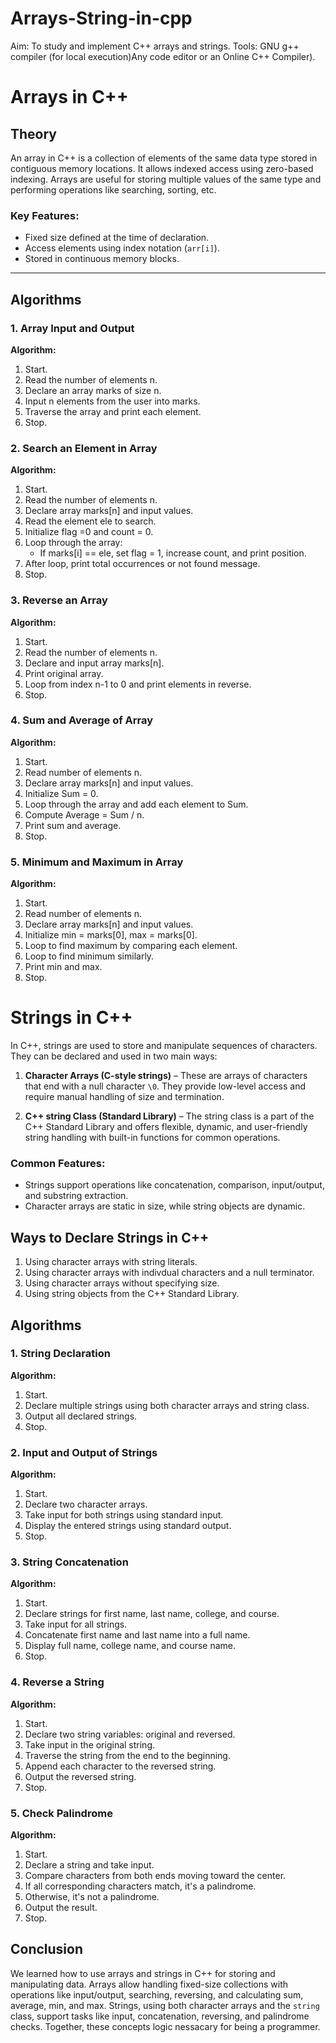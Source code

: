 # Arrays-String-in-cpp
Aim: To study and implement C++ arrays and strings.
Tools: GNU g++ compiler (for local execution)Any code editor or an Online C++ Compiler).
# Arrays in C++

## Theory

An array in C++ is a collection of elements of the same data type stored in contiguous memory locations. It allows indexed access using zero-based indexing. Arrays are useful for storing multiple values of the same type and performing operations like  searching, sorting, etc.

### Key Features:
- Fixed size defined at the time of declaration.
- Access elements using index notation (`arr[i]`).
- Stored in continuous memory blocks.

---

## Algorithms

### 1. Array Input and Output 

**Algorithm:**
1. Start.
2. Read the number of elements n.
3. Declare an array marks of size n.
4. Input n elements from the user into marks.
5. Traverse the array and print each element.
6. Stop.

### 2. Search an Element in Array 
**Algorithm:**
1. Start.
2. Read the number of elements n.
3. Declare array marks[n] and input values.
4. Read the element ele to search.
5. Initialize flag =0 and count = 0.
6. Loop through the array:
   - If  marks[i] == ele, set flag = 1, increase count, and print position.
7. After loop, print total occurrences or not found message.
8. Stop.

### 3. Reverse an Array 

**Algorithm:**
1. Start.
2. Read the number of elements n.
3. Declare and input array marks[n].
4. Print original array.
5. Loop from index n-1 to 0 and print elements in reverse.
6. Stop.

### 4. Sum and Average of Array 

**Algorithm:**
1. Start.
2. Read number of elements n.
3. Declare array marks[n] and input values.
4. Initialize Sum = 0.
5. Loop through the array and add each element to  Sum.
6. Compute Average = Sum / n.
7. Print sum and average.
8. Stop.

### 5. Minimum and Maximum in Array 
**Algorithm:**
1. Start.
2. Read number of elements n.
3. Declare array marks[n] and input values.
4. Initialize min = marks[0], max = marks[0].
5. Loop to find maximum by comparing each element.
6. Loop to find minimum similarly.
7. Print min and max.
8. Stop.

# Strings in C++

In C++, strings are used to store and manipulate sequences of characters. They can be declared and used in two main ways:

1. **Character Arrays (C-style strings)** – These are arrays of characters that end with a null character `\0`. They provide low-level access and require manual handling of size and termination.

2. **C++ string Class (Standard Library)** – The string class is a part of the C++ Standard Library and offers flexible, dynamic, and user-friendly string handling with built-in functions for common operations.

### Common Features:
- Strings support operations like concatenation, comparison, input/output, and substring extraction.
- Character arrays are static in size, while string objects are dynamic.
## Ways to Declare Strings in C++

1. Using character arrays with string literals.
2. Using character arrays with indivdual characters and a null terminator.
3. Using character arrays without specifying size.
4. Using string objects from the C++ Standard Library.

## Algorithms

### 1. String Declaration 
**Algorithm:**
1. Start.
2. Declare multiple strings using both character arrays and string class.
3. Output all declared strings.
4. Stop.

### 2. Input and Output of Strings 
**Algorithm:**
1. Start.
2. Declare two character arrays.
3. Take input for both strings using standard input.
4. Display the entered strings using standard output.
5. Stop.

### 3. String Concatenation
**Algorithm:**
1. Start.
2. Declare strings for first name, last name, college, and course.
3. Take input for all strings.
4. Concatenate first name and last name into a full name.
5. Display full name, college name, and course name.
6. Stop.

### 4. Reverse a String 
**Algorithm:**
1. Start.
2. Declare two string variables: original and reversed.
3. Take input in the original string.
4. Traverse the string from the end to the beginning.
5. Append each character to the reversed string.
6. Output the reversed string.
7. Stop.

### 5. Check Palindrome 
**Algorithm:**
1. Start.
2. Declare a string and take input.
3. Compare characters from both ends moving toward the center.
4. If all corresponding characters match, it's a palindrome.
5. Otherwise, it's not a palindrome.
6. Output the result.
7. Stop.

## Conclusion
We learned how to use arrays and strings in C++ for storing and manipulating data. Arrays allow handling fixed-size collections with operations like input/output, searching, reversing, and calculating sum, average, min, and max. Strings, using both character arrays and the `string` class, support tasks like input, concatenation, reversing, and palindrome checks. Together, these concepts logic nessacary for being a programmer.

